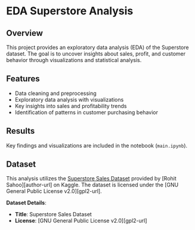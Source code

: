 # EDA Superstore Analysis

## Overview
This project provides an exploratory data analysis (EDA) of the Superstore dataset. The goal is to uncover insights about sales, profit, and customer behavior through visualizations and statistical analysis.


## Features
- Data cleaning and preprocessing
- Exploratory data analysis with visualizations
- Key insights into sales and profitability trends
- Identification of patterns in customer purchasing behavior

## Results
Key findings and visualizations are included in the notebook (`main.ipynb`).

## Dataset

This analysis utilizes the [Superstore Sales Dataset][dataset-url] provided by [Rohit Sahoo][author-url] on Kaggle. The dataset is licensed under the [GNU General Public License v2.0][gpl2-url].

**Dataset Details**:
- **Title**: Superstore Sales Dataset
- **License**: [GNU General Public License v2.0][gpl2-url]

[dataset-url]: https://www.kaggle.com/datasets/rohitsahoo/sales-forecasting


